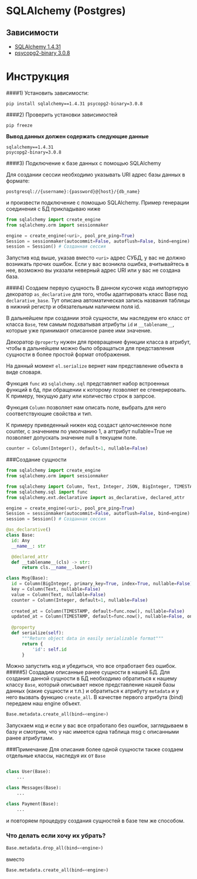 # SQLAlchemy (Postgres)

## Зависимости
* [SQLAlchemy 1.4.31](https://pypi.org/project/SQLAlchemy/1.4.31/)
* [psycopg2-binary 3.0.8](https://pypi.org/project/psycopg-binary/3.0.8/)

# Инструкция
####1) Установить зависимости:
```shell
pip install sqlalchemy==1.4.31 psycopg2-binary=3.0.8
```

####2) Проверить установки зависимостей
```shell
pip freeze
```
**Вывод данных должен содержать следующие данные**
```shell
sqlalchemy==1.4.31
psycopg2-binary=3.0.8
```

####3) Подключение к базе данных с помощью SQLAlchemy

Для создании сессии необходимо указывать URI адрес базы данных в формате:
```shell
postgresql://{username}:{password}@{host}/{db_name}
```
и произвести подключение с помощью SQLAlchemy. Пример генерации соединения с БД прикладываю ниже

```python
from sqlalchemy import create_engine
from sqlalchemy.orm import sessionmaker

engine = create_engine(<uri>, pool_pre_ping=True)
Session = sessionmaker(autocommit=False, autoflush=False, bind=engine)
session = Session() # Созданная сессия
```

Запустив код выше, указав вместо `<uri>` адрес СУБД, у вас не должно возникать прочих ошибок.
Если у вас возникла ошибка, вчитывайтесь в нее, возможно вы указали неверный адрес URI или у вас не создана
база.

####4) Создаем первую сущность
В данном кусочке кода импортирую декоратор `as_declarative` для того, чтобы адаптировать класс Base
под `declarative_base`. Тут описана автоматическая запись названия таблицы в нижний регистр и обязательным
наличием поля id.

В дальнейшем при создании этой сущности, мы наследуем его класс от класса `Base`, тем самым подхватывая атрибуты
`id` и `__tablename__`, которые уже принимают описанное ранее ими значение.

Декоратор `@property` нужен для превращение функции класса в атрибут, чтобы в дальнейшем можно было
обращаться для представления сущности в более простой формат отображения.

На данный момент `el.serialize` вернет нам представление объекта в виде словаря.

Функция `func` из `sqlalchemy.sql` представляет набор встроенных функций в бд, при обращении к которому
позволяет ее сгенерировать. К примеру, текущую дату или количество строк в запрсое.

Функция `Column` позволяет нам описать поле, выбрать для него соответствующие свойства и тип.

К примеру приведенный нижен код создаст целочисленное поле counter, с значением по умолчанию
1, а аттрибут nullable=True не позволяет допускать значение null в текущем поле.
```python
counter = Column(Integer(), default=1, nullable=False)
```

###Создание сущности
```python
from sqlalchemy import create_engine
from sqlalchemy.orm import sessionmaker

from sqlalchemy import Column, Text, Integer, JSON, BigInteger, TIMESTAMP
from sqlalchemy.sql import func
from sqlalchemy.ext.declarative import as_declarative, declared_attr

engine = create_engine(<uri>, pool_pre_ping=True)
Session = sessionmaker(autocommit=False, autoflush=False, bind=engine)
session = Session() # Созданная сессия

@as_declarative()
class Base:
  id: Any
  __name__: str

  @declared_attr
  def __tablename__(cls) -> str:
      return cls.__name__.lower()

class Msg(Base):
  id = Column(BigInteger, primary_key=True, index=True, nullable=False)
  key = Column(Text, nullable=False)
  value = Column(Text, nullable=False)
  counter = Column(Integer, default=1, nullable=False)
  
  created_at = Column(TIMESTAMP, default=func.now(), nullable=False)
  updated_at = Column(TIMESTAMP, default=func.now(), nullable=False, onupdate=func.current_timestamp())
  
  @property
  def serialize(self):
      """Return object data in easily serializable format"""
      return {
          'id': self.id
      }
```

Можно запустить код и убедиться, что все отработает без ошибок.
#####5) Создадим описанные ранее сущности в нашей БД.
Для создания данной сущности в БД необходимо обратиться к нашему классу `Base`,
который описывает некое представление нашей базы данных (какие сущности и т.п.) и обратиться
к атрибуту `metadata` и у него вызвать функцию `create_all`. В качестве первого атрибута (bind)
передаем наш engine объект.

```python
Base.metadata.create_all(bind=<engine>)
```

Запускаем код и если у вас все отработало без ошибок, заглядываем в базу и смотрим,
что у нас имеется одна таблица msg с описанными ранее атрибутами.

###Примечание
Для описания более одной сущности также создаем отдельные классы, наследуя их от `Base`

```python

class User(Base):
    ...

class Messages(Base):
    ...

class Payment(Base):
    ...
```

и повторяем процедуру создания сущностей в базе тем же способом.

### Что делать если хочу их убрать?
```python
Base.metadata.drop_all(bind=<engine>)
```
вместо 

```python
Base.metadata.create_all(bind=<engine>)
```
